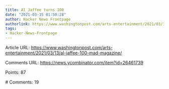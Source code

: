 ```yaml
---
title: Al Jaffee turns 100
date: "2021-03-15 01:50:28"
author: Hacker News Frontpage
authorlink: https://www.washingtonpost.com/arts-entertainment/2021/03/13/al-jaffee-100-mad-magazine/
tags:
- Hacker-News-Frontpage
---
```


<p>Article URL: <a href="https://www.washingtonpost.com/arts-entertainment/2021/03/13/al-jaffee-100-mad-magazine/">https://www.washingtonpost.com/arts-entertainment/2021/03/13/al-jaffee-100-mad-magazine/</a></p>
<p>Comments URL: <a href="https://news.ycombinator.com/item?id=26461739">https://news.ycombinator.com/item?id=26461739</a></p>
<p>Points: 87</p>
<p># Comments: 19</p>
